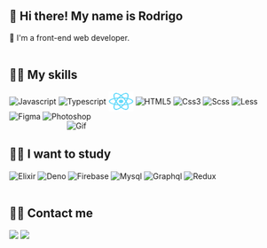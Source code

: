 <h2 align="left">🚀 Hi there! My name is <strong>Rodrigo</strong></h2>
🔭 I'm a front-end web developer.

<div style="display: inline_block"><br>
  <h2 align="left">🐱‍👤 My skills</h2>
  <img align="center" alt="Javascript" height="35" width="45" src="https://cdn.jsdelivr.net/gh/devicons/devicon/icons/javascript/javascript-plain.svg">
  <img align="center" alt="Typescript" height="35" width="45" src="https://cdn.jsdelivr.net/gh/devicons/devicon/icons/typescript/typescript-plain.svg">
  <img align="center" alt="ReactJS" height="35" width="45" src="https://raw.githubusercontent.com/devicons/devicon/master/icons/react/react-original.svg">
  <img align="center" alt="HTML5" height="35" width="45" src="https://cdn.jsdelivr.net/gh/devicons/devicon/icons/html5/html5-plain.svg">
  <img align="center" alt="Css3" height="35" width="45" src="https://cdn.jsdelivr.net/gh/devicons/devicon/icons/css3/css3-plain.svg">
  <img align="center" alt="Scss" height="35" width="45" src="https://cdn.jsdelivr.net/gh/devicons/devicon/icons/sass/sass-original.svg">
  <img align="center" alt="Less" height="35" width="45" src="https://cdn.jsdelivr.net/gh/devicons/devicon/icons/less/less-plain-wordmark.svg">
  <img align="center" alt="Figma" height="35" width="45" src="https://cdn.jsdelivr.net/gh/devicons/devicon/icons/figma/figma-original.svg">
  <img align="center" alt="Photoshop" height="35" width="45" src="https://cdn.jsdelivr.net/gh/devicons/devicon/icons/photoshop/photoshop-line.svg">
  
  <img align="right" alt="Gif" width="400" src="https://64.media.tumblr.com/2d6289ec789fbfccab5f3e9cdb6c2bf8/5432a68bb2a3dd24-9e/s540x810/8a22410092daf26e5b9c58c5035e91598dd3ee34.gifv">
</div>

<div style="display: inline_block"><br>
  <h2 align="left">🐱‍👓 I want to study</h2>
  <img align="center" alt="Elixir" height="35" width="45" src="https://cdn.jsdelivr.net/gh/devicons/devicon/icons/elixir/elixir-original.svg">
  <img align="center" alt="Deno" height="35" width="45" src="https://cdn.jsdelivr.net/gh/devicons/devicon/icons/nodejs/nodejs-original.svg">
  <img align="center" alt="Firebase" height="35" width="45" src="https://cdn.jsdelivr.net/gh/devicons/devicon/icons/firebase/firebase-plain.svg">
  <img align="center" alt="Mysql" height="35" width="45" src="https://cdn.jsdelivr.net/gh/devicons/devicon/icons/mysql/mysql-original.svg">
  <img align="center" alt="Graphql" height="35" width="45" src="https://cdn.jsdelivr.net/gh/devicons/devicon/icons/graphql/graphql-plain.svg">
  <img align="center" alt="Redux" height="35" width="45" src="https://cdn.jsdelivr.net/gh/devicons/devicon/icons/redux/redux-original.svg">
</div>

<div><br>
  <h2 align="left">🐱‍🏍 Contact me</h2>
  <a href = "mailto: rodrigoleitearaujo777@gmail.com"><img src="https://img.shields.io/badge/-Gmail-%23EA4335?style=for-the-badge&logo=gmail&logoColor=white" target="_blank"></a>
  <a href="https://www.linkedin.com/in/rodrigo-leite-araujo-a2a1b119b/" target="_blank"><img src="https://img.shields.io/badge/-LinkedIn-%230077B5?style=for-the-badge&logo=linkedin&logoColor=white" target="_blank"></a>
</div>

